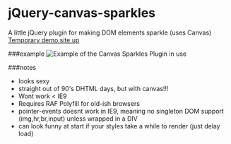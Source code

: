 jQuery-canvas-sparkles
======================

A little jQuery plugin for making DOM elements sparkle (uses Canvas)  
[Temporary demo site up](http://simeydotme.github.io/jQuery-canvas-sparkles/)

###example
![Example of the Canvas Sparkles Plugin in use](http://files.simey.me/sparkles.gif "Canvas Soarkles")

###notes
- looks sexy
- straight out of 90's DHTML days, but with canvas!!!
- Wont work < IE9
- Requires RAF Polyfill for old-ish browsers
- pointer-events doesnt work in IE9, meaning no singleton DOM support (img,hr,br,input) unless wrapped in a DIV
- can look funny at start if your styles take a while to render (just delay load)
